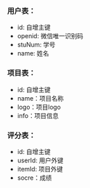 ### 用户表：
- id: 自增主键
- openid: 微信唯一识别码
- stuNum: 学号
- name: 姓名

### 项目表：
- id: 自增主键
- name：项目名称
- logo：项目logo
- info：项目信息

### 评分表：
- id: 自增主键
- userId: 用户外键
- itemId: 项目外键
- socre：成绩